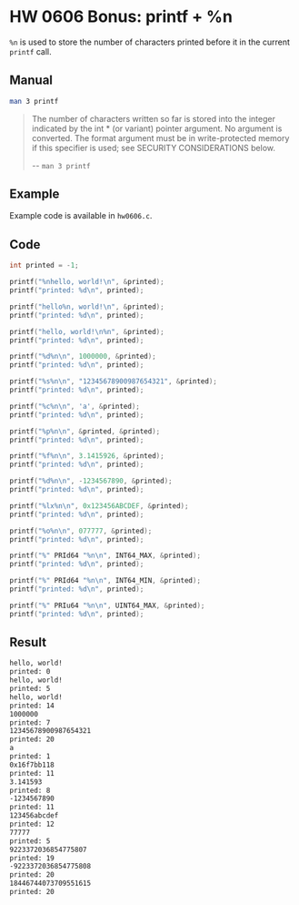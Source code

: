 # HW 0606 Bonus: printf + %n

`%n` is used to store the number of characters printed before it in the current `printf` call.

## Manual

```bash
man 3 printf
```

> The number of characters written so far is stored into the integer indicated by the int * (or variant) pointer argument. No argument is converted. The format argument must be in write-protected memory if this specifier is used; see SECURITY CONSIDERATIONS below.
>
> -- `man 3 printf`

## Example

Example code is available in `hw0606.c`.

## Code

```c
int printed = -1;

printf("%nhello, world!\n", &printed);
printf("printed: %d\n", printed);

printf("hello%n, world!\n", &printed);
printf("printed: %d\n", printed);

printf("hello, world!\n%n", &printed);
printf("printed: %d\n", printed);

printf("%d%n\n", 1000000, &printed);
printf("printed: %d\n", printed);

printf("%s%n\n", "12345678900987654321", &printed);
printf("printed: %d\n", printed);

printf("%c%n\n", 'a', &printed);
printf("printed: %d\n", printed);

printf("%p%n\n", &printed, &printed);
printf("printed: %d\n", printed);

printf("%f%n\n", 3.1415926, &printed);
printf("printed: %d\n", printed);

printf("%d%n\n", -1234567890, &printed);
printf("printed: %d\n", printed);

printf("%lx%n\n", 0x123456ABCDEF, &printed);
printf("printed: %d\n", printed);

printf("%o%n\n", 077777, &printed);
printf("printed: %d\n", printed);

printf("%" PRId64 "%n\n", INT64_MAX, &printed);
printf("printed: %d\n", printed);

printf("%" PRId64 "%n\n", INT64_MIN, &printed);
printf("printed: %d\n", printed);

printf("%" PRIu64 "%n\n", UINT64_MAX, &printed);
printf("printed: %d\n", printed);
```

## Result

```bash
hello, world!
printed: 0
hello, world!
printed: 5
hello, world!
printed: 14
1000000
printed: 7
12345678900987654321
printed: 20
a
printed: 1
0x16f7bb118
printed: 11
3.141593
printed: 8
-1234567890
printed: 11
123456abcdef
printed: 12
77777
printed: 5
9223372036854775807
printed: 19
-9223372036854775808
printed: 20
18446744073709551615
printed: 20
```

